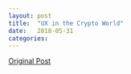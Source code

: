 ```yaml
---
layout: post
title:  "UX in the Crypto World"
date:   2018-05-31
categories:
---
```


[Original Post](https://hackernoon.com/the-power-of-speaking-to-your-users-817c208eac39)

